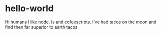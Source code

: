 # hello-world 
Hi humans
I like node. Is and cofeescripts. 
I've had tacos on the moon and find then far superior to earth tacos
